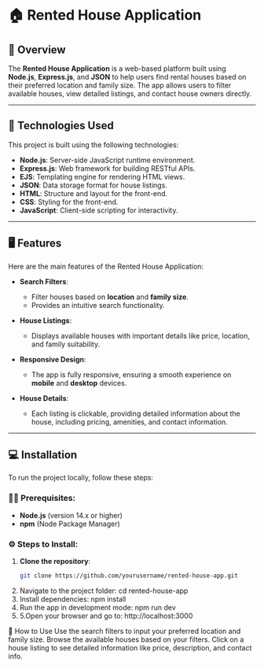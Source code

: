 # 🏠 **Rented House Application**

## 🚀 **Overview**
The **Rented House Application** is a web-based platform built using **Node.js**, **Express.js**, and **JSON** to help users find rental houses based on their preferred location and family size. The app allows users to filter available houses, view detailed listings, and contact house owners directly.

---

## 🔧 **Technologies Used**
This project is built using the following technologies:

- **Node.js**: Server-side JavaScript runtime environment.
- **Express.js**: Web framework for building RESTful APIs.
- **EJS**: Templating engine for rendering HTML views.
- **JSON**: Data storage format for house listings.
- **HTML**: Structure and layout for the front-end.
- **CSS**: Styling for the front-end.
- **JavaScript**: Client-side scripting for interactivity.

---

## 🖥️ **Features**
Here are the main features of the Rented House Application:

- **Search Filters**: 
   - Filter houses based on **location** and **family size**.
   - Provides an intuitive search functionality.

- **House Listings**: 
   - Displays available houses with important details like price, location, and family suitability.

- **Responsive Design**: 
   - The app is fully responsive, ensuring a smooth experience on **mobile** and **desktop** devices.

- **House Details**: 
   - Each listing is clickable, providing detailed information about the house, including pricing, amenities, and contact information.

---

## 💻 **Installation**

To run the project locally, follow these steps:

### 🧑‍💻 **Prerequisites**:
- **Node.js** (version 14.x or higher)
- **npm** (Node Package Manager)

### ⚙️ **Steps to Install**:

1. **Clone the repository**:
   ```bash
   git clone https://github.com/yourusername/rented-house-app.git
2. Navigate to the project folder:
   cd rented-house-app
3. Install dependencies: npm install
4. Run the app in development mode: npm run dev
5.  5.Open your browser and go to: http://localhost:3000


🎯 How to Use
Use the search filters to input your preferred location and family size.
Browse the available houses based on your filters.
Click on a house listing to see detailed information like price, description, and contact info.
